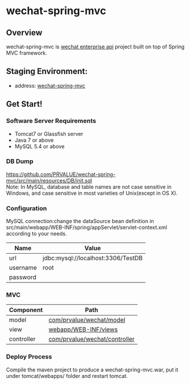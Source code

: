 wechat-spring-mvc
========

## Overview

wechat-spring-mvc is [wechat enterprise api](qydev.weixin.qq.com/wiki/index.php)  project built on top of Spring MVC framework.

## Staging Environment: 

 - address: [wechat-spring-mvc](http://hsbc-staging.prvalue.cn:8080/wechat-spring-mvc/persons)

## Get Start!

### Software Server Requirements

 - Tomcat7 or Glassfish server
 - Java 7 or above
 - MySQL 5.4 or above

### DB Dump

https://github.com/PRVALUE/wechat-spring-mvc/src/main/resources/DB/init.sql  
Note: In MySQL, database and table names are not case sensitive in Windows, and case sensitive in most varieties of Unix(except in OS X).

### Configuration
MySQL connection:change the dataSource bean definition in src/main/webapp/WEB-INF/spring/appServlet/servlet-context.xml according to your needs.

Name    | Value
--------|------
url     |jdbc:mysql://localhost:3306/TestDB
username|root
password|

### MVC

Component | Path
----------|-----
model | [com/prvalue/wechat/model](https://github.com/PRVALUE/wechat-spring-mvc/src/main/java/com/prvalue/wechat/model/)
view | [webapp/WEB-INF/views](https://github.com/PRVALUE/wechat-spring-mvc/src/main/webapp/WEB-INF/views)
controller | [com/prvalue/wechat/controller](https://github.com/PRVALUE/wechat-spring-mvc/src/main/java/com/prvalue/wechat/controller/)

### Deploy Process

Compile the maven project to produce a wechat-spring-mvc.war, put it under tomcat/webapps/ folder and restart tomcat.
